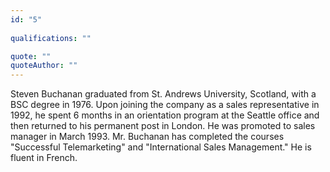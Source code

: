 ```yaml
---
id: "5"
 
qualifications: ""

quote: ""
quoteAuthor: ""
---
```


[Editing your profile]: https://github.com/SSWConsulting/People/wiki/3.-Editing-your-profile

Steven Buchanan graduated from St. Andrews University, Scotland, with a BSC degree in 1976. Upon joining the company as a sales representative in 1992, he spent 6 months in an orientation program at the Seattle office and then returned to his permanent post in London. He was promoted to sales manager in March 1993. Mr. Buchanan has completed the courses "Successful Telemarketing" and "International Sales Management." He is fluent in French.